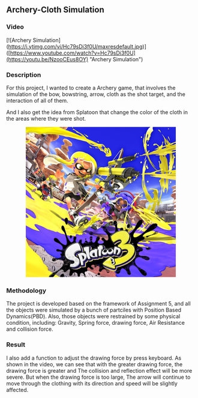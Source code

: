 ## Archery-Cloth Simulation

### Video
[![Archery Simulation]
(https://i.ytimg.com/vi/Hc79sDi3f0U/maxresdefault.jpg)]
([https://www.youtube.com/watch?v=Hc79sDi3f0U](https://youtu.be/NzooCEus8OY) "Archery Simulation")    

### Description
For this project, I wanted to create a Archery game, that involves the simulation of the bow, bowstring, arrow, cloth as the shot target, and the interaction of all of them.  

And I also get the idea from Splatoon that change the color of the cloth in the areas where they were shot.
<div align=center><img height="400" src="splatoon.jpg"/></div>

### Methodology
The project is developed based on the framework of Assignment 5, and all the objects were simulated by a bunch of partciles with Position Based Dynamics(PBD). Also, those objects were restrained by some physical condition, including: Gravity, Spring force, drawing force, Air Resistance and collision force.
  

### Result
I also add a function to adjust the drawing force by press keyboard. As shown in the video, we can see that with the greater drawing force, the drawing force is greater and The collision and reflection effect will be more severe. But when the drawing force is too large, The arrow will continue to move through the clothing with its direction and speed will be slightly affected.


